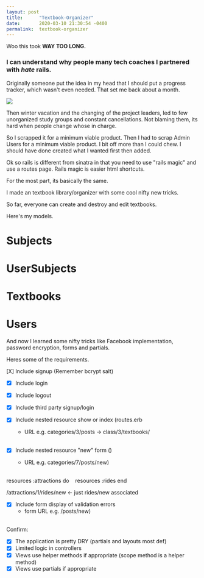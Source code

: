 ```yaml
---
layout: post
title:      "Textbook-Organizer"
date:       2020-03-10 21:30:54 -0400
permalink:  textbook-organizer
---
```



Woo this took **WAY TOO LONG.**
### I can understand why people many tech coaches I partnered with ***hate*** rails.

Originally someone put the idea in my head that I should put a progress tracker, which wasn't even needed. That set me back about a month.

![](https://media1.tenor.com/images/0d737848e012df23c93b9c30c38b21c6/tenor.gif)

Then winter vacation and the changing of the project leaders, led to few unorganized study groups and constant cancellations. Not blaming them, its hard when people change whose in charge.

So I scrapped it for a minimum viable product. Then I had to scrap Admin Users for a minimum viable product.
I bit off more than I could chew.  I should have done created what I wanted first then added.

Ok so rails is different from sinatra in that you need to use "rails magic" and use a routes page.
Rails magic is easier html shortcuts.

For the most part, its basically the same.

I made an textbook library/organizer with some cool nifty new tricks.

So far, everyone can create and destroy and edit textbooks.

Here's my models.

# **Subjects**
# 
# **UserSubjects**
# 
# **Textbooks**
# 
# **Users**

And now I learned some nifty tricks like Facebook implementation, password encryption, forms and partials.

Heres some of the requirements. 


 [X] Include signup (Remember bcrypt salt)
  <br>

- [X] Include login
  <br>

- [X] Include logout
  <br>

- [X] Include third party signup/login
  <br>

- [X] Include nested resource show or index (routes.erb 
  * URL e.g. categories/3/posts -> class/3/textbooks/
  <br>

- [X] Include nested resource "new" form ()
  * URL e.g. categories/7/posts/new)
  <br>

resources :attractions do 
  resources :rides
end

/attractions/1/rides/new <- just rides/new associated


- [X] Include form display of validation errors
  * form URL e.g. /posts/new)
  <br>

Confirm:
- [X] The application is pretty DRY (partials and layouts most def)
- [X] Limited logic in controllers
- [X] Views use helper methods if appropriate (scope method is a helper method)
- [X] Views use partials if appropriate
